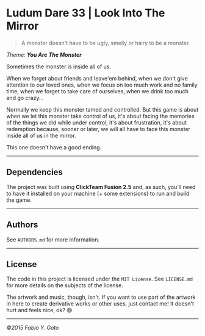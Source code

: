 # Ludum Dare 33 | Look Into The Mirror

> A monster doesn't have to be ugly, smelly or hairy to be a monster.

_Theme: **You Are The Monster**_

Sometimes the monster is inside all of us.

When we forget about friends and leave'em behind, when we don't give attention to our loved ones, when we focus on too much work and no family time, when we forget to take care of ourselves, when we drink too much and go crazy...

Normally we keep this monster tamed and controlled. But this game is about when we let this monster take control of us, it's about facing the memories of the things we did while under control, it's about frustration, it's about redemption because, sooner or later, we will all have to face this monster inside all of us in the mirror.

This one doesn't have a good ending.

----------------------------------------------------------------------

## Dependencies

The project was built using **ClickTeam Fusion 2.5** and, as such, you'll need to have it installed on your machine (+ some extensions) to run and build the game.

----------------------------------------------------------------------

## Authors

See `AUTHORS.md` for more information.

----------------------------------------------------------------------

## License

The code in this project is licensed under the `MIT License`. See `LICENSE.md` for more details on the subjects of the license.

The artwork and music, though, isn't. If you want to use part of the artwork in here to create derivative works or other uses, just contact me! It doesn't hurt and feels nice, ok? :smile:

----------------------------------------------------------------------

_©2015 Fabio Y. Goto_
